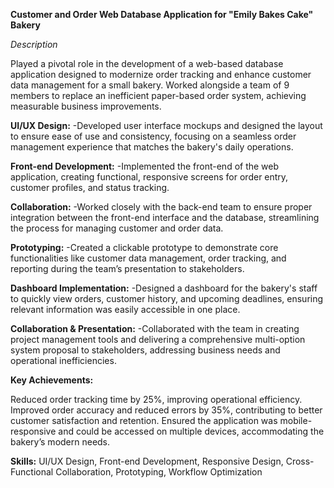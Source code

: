 **Customer and Order Web Database Application for "Emily Bakes Cake" Bakery**

*Description*

Played a pivotal role in the development of a web-based database application designed to modernize order tracking and enhance customer data management for a small bakery. Worked alongside a team of 9 members to replace an inefficient paper-based order system, achieving measurable business improvements.


**UI/UX Design:** 
  -Developed user interface mockups and designed the layout to ensure ease of use and consistency, focusing on a seamless order management experience that matches the bakery's daily operations.

**Front-end Development:** 
  -Implemented the front-end of the web application, creating functional, responsive screens for order entry, customer profiles, and status tracking.

**Collaboration:** 
  -Worked closely with the back-end team to ensure proper integration between the front-end interface and the database, streamlining the process for managing customer and order data.

**Prototyping:** 
  -Created a clickable prototype to demonstrate core functionalities like customer data management, order tracking, and reporting during the team’s presentation to stakeholders.

**Dashboard Implementation:**
  -Designed a dashboard for the bakery's staff to quickly view orders, customer history, and upcoming deadlines, ensuring relevant information was easily accessible in one place.

**Collaboration & Presentation:** 
  -Collaborated with the team in creating project management tools and delivering a comprehensive multi-option system proposal to stakeholders, addressing business needs and operational inefficiencies.

**Key Achievements:** 

Reduced order tracking time by 25%, improving operational efficiency.
Improved order accuracy and reduced errors by 35%, contributing to better customer satisfaction and retention.
Ensured the application was mobile-responsive and could be accessed on multiple devices, accommodating the bakery’s modern needs.

**Skills:** 
UI/UX Design, Front-end Development, Responsive Design, Cross-Functional Collaboration, Prototyping, Workflow Optimization
